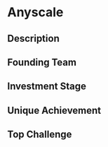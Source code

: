 # Anyscale
## Description
## Founding Team
## Investment Stage
## Unique Achievement
## Top Challenge
